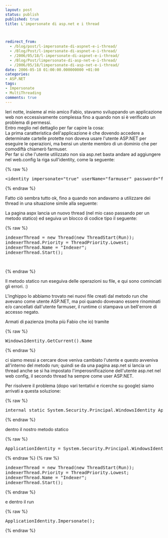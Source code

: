 ```yaml
---
layout: post
status: publish
published: true
title: L'impersonate di asp.net e i thread


  
redirect_from: 
  - /blog/post/l-impersonate-di-aspnet-e-i-thread/
  - /Blog/Post/l-impersonate-di-aspnet-e-i-thread/
  - /2006/05/18/l-impersonate-di-aspnet-e-i-thread/
  - /Blog/Post/limpersonate-di-asp-net-e-i-thread/
  - /2006/05/18/limpersonate-di-asp-net-e-i-thread/
date: 2006-05-18 01:00:00.000000000 +01:00
categories:
- ASP.NET
tags:
- Impersonate
- MultiThreading
comments: true
---
```

<p><span>Ieri notte, insieme al mio amico Fabio, stavamo sviluppando un applicazione web non eccessivamente complessa fino a quando non si &egrave; verificato un problema di permessi. <br />
Entro meglio nel dettaglio per far capire la cosa:<br />
La prima caratteristica dell'applicazione &egrave; che dovendo accedere a determinate cartelle protette non doveva usare l'utente ASP.NET per eseguire le operazioni, ma bensi un utente membro di un dominio che per comodift&agrave; chiamer&ograve; farmuser.<br />
Per far si che l'utente utilizzato non sia asp.net basta andare ad aggiungere nel web.config la riga sull'identity, come la seguente:</span></p>
{% raw %}<pre title="code" class="brush: xhtml">
&lt;identity impersonate=&quot;true&quot; userName=&quot;farmuser&quot; password=&quot;farmpass&quot; /&gt;</pre>{% endraw %}
<p><span> </span></p>
<p>Fatto ci&ograve; sembra tutto ok, fino a quando non andavamo a utilizzare dei thread in una situazione simile alla seguente:</p>
<p>La pagina aspx lancia un nuovo thread (nel mio caso passando per un metodo statico) ed seguiva un blocco di codice tipo il seguente:</p>
{% raw %}<pre title="code" class="brush: csharp">
indexerThread = new Thread(new ThreadStart(Run)); 
indexerThread.Priority = ThreadPriority.Lowest; 
indexerThread.Name = &quot;Indexer&quot;; 
indexerThread.Start();

</pre>{% endraw %}
<p><span> </span></p>
<p>Il metodo statico run eseguiva delle operazioni su file, e qui sono cominciati gli errori. :)</p>
<p>L'inghippo lo abbiamo trovato nei nuovi file creati dal metodo run che avevano come utente ASP.NET, ma poi quando dovevano essere rinominati e/o cancellati dall'utente farmuser, il runtime ci stampava un bell'errore di accesso negato.</p>
<p>Armati di pazienza (molta pi&ugrave; Fabio che io) tramite</p>
{% raw %}<pre title="code" class="brush: csharp">
WindowsIdentity.GetCurrent().Name&nbsp;</pre>{% endraw %}
<p><span>ci siamo messi a cercare dove veniva cambiato l'utente e questo avveniva all'interno del metodo run; quindi se da una pagina asp.net si lancia un thread&nbsp;anche se si ha impostato l'imperosnificazione dell'utente asp.net nel web config, il secondo thread ha sempre come user ASP.NET. </span></p>
<p>Per risolvere il problema (dopo vari tentativi e ricerche su google) siamo arrivati a questa soluzione:</p>
{% raw %}<pre title="code" class="brush: csharp">
internal static System.Security.Principal.WindowsIdentity ApplicationIdentity;&nbsp;</pre>{% endraw %}
<p>dentro il nostro metodo statico</p>
{% raw %}<pre title="code" class="brush: csharp">
ApplicationIdentity = System.Security.Principal.WindowsIdentity.GetCurrent();</pre>{% endraw %}
{% raw %}<pre title="code" class="brush: csharp">
indexerThread = new Thread(new ThreadStart(Run)); 
indexerThread.Priority = ThreadPriority.Lowest; 
indexerThread.Name = &quot;Indexer&quot;; 
indexerThread.Start();</pre>{% endraw %}
<p>e dentro il run</p>
{% raw %}<pre title="code" class="brush: csharp">
ApplicationIdentity.Impersonate();</pre>{% endraw %}
<p>&nbsp;</p>
<p>&nbsp;</p>
<p>&nbsp;</p>
